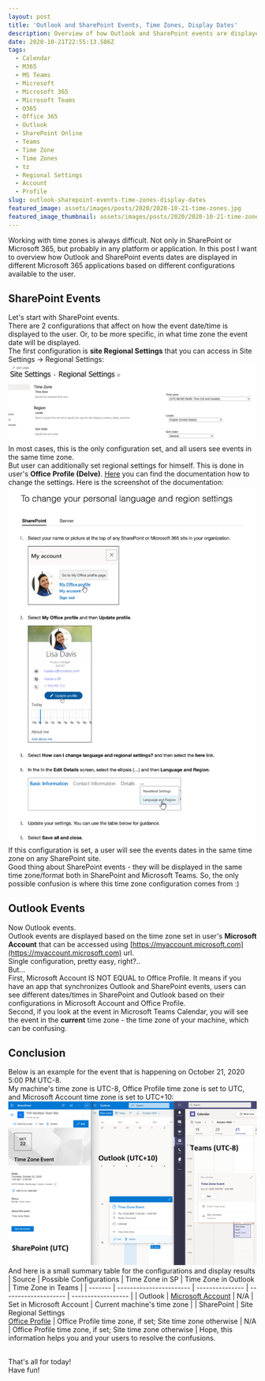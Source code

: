 ```yaml
---
layout: post
title: 'Outlook and SharePoint Events, Time Zones, Display Dates'
description: Overview of how Outlook and SharePoint events are displayed in different Microsoft 365 applications based on different Time Zones settings
date: 2020-10-21T22:55:13.586Z
tags:
  - Calendar
  - M365
  - MS Teams
  - Microsoft
  - Microsoft 365
  - Microsoft Teams
  - O365
  - Office 365
  - Outlook
  - SharePoint Online
  - Teams
  - Time Zone
  - Time Zones
  - tz
  - Regional Settings
  - Account
  - Profile
slug: outlook-sharepoint-events-time-zones-display-dates
featured_image: assets/images/posts/2020/2020-10-21-time-zones.jpg
featured_image_thumbnail: assets/images/posts/2020/2020-10-21-time-zones.jpg
---
```

Working with time zones is always difficult. Not only in SharePoint or Microsoft 365, but probably in any platform or application. In this post I want to overview how Outlook and SharePoint events dates are displayed in different Microsoft 365 applications based on different configurations available to the user.
## SharePoint Events
Let's start with SharePoint events.<br />
There are 2 configurations that affect on how the event date/time is displayed to the user. Or, to be more specific, in what time zone the event date will be displayed.<br />
The first configuration is **site Regional Settings** that you can access in Site Settings -> Regional Settings:<br />
![Site Regional Settings](./assets/images/posts/2020/2020-10-21-site-regional-settings.png)<br />
In most cases, this is the only configuration set, and all users see events in the same time zone.<br />
But user can additionally set regional settings for himself. This is done in user's **Office Profile (Delve)**. [Here](https://support.microsoft.com/en-us/office/change-your-personal-language-and-region-settings-caa1fccc-bcdb-42f3-9e5b-45957647ffd7) you can find the documentation how to change the settings. Here is the screenshot of the documentation:<br />
![Office profile](./assets/images/posts/2020/2020-10-21-office-profile.png)<br />
If this configuration is set, a user will see the events dates in the same time zone on any SharePoint site.<br />
Good thing about SharePoint events - they will be displayed in the same time zone/format both in SharePoint and Microsoft Teams. So, the only possible confusion is where this time zone configuration comes from :)<br />
## Outlook Events 
Now Outlook events.<br />
Outlook events are displayed based on the time zone set in user's **Microsoft Account** that can be accessed using [https://myaccount.microsoft.com](https://myaccount.microsoft.com) url.<br />
Single configuration, pretty easy, right?..<br />
But...<br />
First, Microsoft Account IS NOT EQUAL to Office Profile. It means if you have an app that synchronizes Outlook and SharePoint events, users can see different dates/times in SharePoint and Outlook based on their configurations in Microsoft Account and Office Profile.<br />
Second, if you look at the event in Microsoft Teams Calendar, you will see the event in the **current** time zone - the time zone of your machine, which can be confusing.
## Conclusion
Below is an example for the event that is happening on October 21, 2020 5:00 PM UTC-8.<br />
My machine's time zone is UTC-8, Office Profile time zone is set to UTC, and Microsoft Account time zone is set to UTC+10:<br />
![Different configurations](./assets/images/posts/2020/2020-10-21-outlook-sp-teams.png)<br />
And here is a small summary table for the configurations and display results<br />
| Source  | Possible Configurations | Time Zone in SP | Time Zone in Outlook | Time Zone in Teams |
| ------- | ----------------------- | --------------- | -------------------- | ------------------ |
| Outlook | [Microsoft Account](https://myaccount.microsoft.com) | N/A | Set in Microsoft Account | Current machine's time zone |
| SharePoint | Site Regional Settings <br />[Office Profile](https://support.microsoft.com/en-us/office/change-your-personal-language-and-region-settings-caa1fccc-bcdb-42f3-9e5b-45957647ffd7) | Office Profile time zone, if set; Site time zone otherwise | N/A | Office Profile time zone, if set; Site time zone otherwise |
Hope, this information helps you and your users to resolve the confusions.

<br />
That's all for today!<br />
Have fun!
